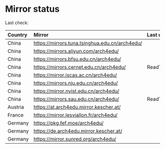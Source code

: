 <script src="./time.js"></script>
# Mirror status
Last check: <script type="text/javascript">localize(1744715992.152977);</script>

|Country|Mirror|Last update|
|:------|:-----|:----------|
|China|https://mirrors.tuna.tsinghua.edu.cn/arch4edu/|<script type="text/javascript">localize(1744656198);</script>|
|China|https://mirrors.aliyun.com/arch4edu/|<script type="text/javascript">localize(1744656198);</script>|
|China|https://mirrors.bfsu.edu.cn/arch4edu/|<script type="text/javascript">localize(1744656198);</script>|
|China|https://mirrors.cernet.edu.cn/arch4edu/|ReadTimeout|
|China|https://mirror.iscas.ac.cn/arch4edu/|<script type="text/javascript">localize(1744656198);</script>|
|China|https://mirrors.nju.edu.cn/arch4edu/|<script type="text/javascript">localize(1744613100);</script>|
|China|https://mirror.nyist.edu.cn/arch4edu/|<script type="text/javascript">localize(1744656198);</script>|
|China|https://mirrors.sau.edu.cn/arch4edu/|ReadTimeout|
|Austria|https://at.arch4edu.mirror.kescher.at/|<script type="text/javascript">localize(1744656198);</script>|
|France|https://mirror.lesviallon.fr/arch4edu/|<script type="text/javascript">localize(1744656198);</script>|
|Germany|https://pkg.fef.moe/arch4edu/|<script type="text/javascript">localize(1744656198);</script>|
|Germany|https://de.arch4edu.mirror.kescher.at/|<script type="text/javascript">localize(1744656198);</script>|
|Germany|https://mirror.sunred.org/arch4edu/|<script type="text/javascript">localize(1744656198);</script>|

<script src="./tablefilter/tablefilter.js"></script>
<script src="./table.js"></script>